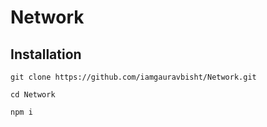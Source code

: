 # Network

## Installation

```
git clone https://github.com/iamgauravbisht/Network.git

cd Network

npm i

```
